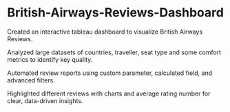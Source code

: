 # British-Airways-Reviews-Dashboard

Created an interactive tableau dashboard to visualize British Airways Reviews.

Analyzed large datasets of countries, traveller, seat type and some comfort metrics to identify key quality.

Automated review reports using custom parameter, calculated field, and advanced filters.

Highlighted different reviews with charts and average rating number for clear, data-driven insights.
